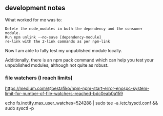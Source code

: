 
## development notes

What worked for me was to:

    Delete the node_modules in both the dependency and the consumer module.
    Run npm unlink --no-save [dependency-module]
    re-link with the 2-link commands as per npm-link

Now I am able to fully test my unpublished module locally.

Additionally, there is an npm pack command which can help you test your unpublished modules, although not quite as robust.

### file watchers (I reach limits)
https://medium.com/@bestafiko/npm-npm-start-error-enospc-system-limit-for-number-of-file-watchers-reached-bdc0eab0a159

echo fs.inotify.max_user_watches=524288 | sudo tee -a /etc/sysctl.conf && sudo sysctl -p


